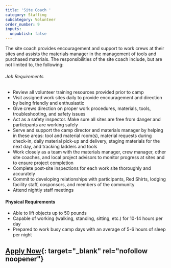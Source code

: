 ```yaml
---
title: 'Site Coach '
category: Staffing
subcategory: Volunteer
order_number: 9
inputs:
  unpublish: false
---
```

The site coach provides encouragement and support to work crews at their sites and assists the materials manager in the management of tools and purchased materials. The responsibilities of the site coach include, but are not limited to, the following:

###### Job Requirements

* Review all volunteer training resources provided prior to camp
* Visit assigned work sites daily to provide encouragement and direction by being friendly and enthusiastic
* Give crews direction on proper work procedures, materials, tools, troubleshooting, and safety issues
* Act as a safety inspector. Make sure all sites are free from danger and participants are working safely
* Serve and support the camp director and materials manager by helping in these areas: tool and material room(s), material requests during check-in, daily material pick-up and delivery, staging materials for the next day, and tracking ladders and tools
* Work closely as a team with the materials manager, crew manager, other site coaches, and local project advisors to monitor progress at sites and to ensure project completion
* Complete post-site inspections for each work site thoroughly and accurately
* Commit to developing relationships with participants, Red Shirts, lodging facility staff, cosponsors, and members of the community
* Attend nightly staff meetings

#### Physical Requirements

* Able to lift objects up to 50 pounds
* Capable of working (walking, standing, sitting, etc.) for 10-14 hours per day
* Prepared to work busy camp days with an average of 5-6 hours of sleep per night

## [Apply Now](https://argentasoftware.com/interfaces/gmt/portalStaff/frmSignUp.aspx "Apply Now"){: target="_blank" rel="nofollow noopener"}